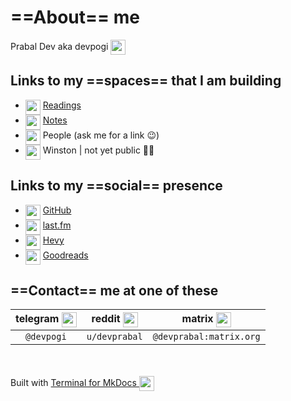 # ==About== me

Prabal Dev aka devpogi  <img src="https://api.iconify.design/twemoji:butterfly.svg" width="24" height="24" style="vertical-align: middle"> 

## Links to my ==spaces== that I am building

- <img src="https://api.iconify.design/material-symbols-light:book-outline.svg" width="24" height="24" style="vertical-align: top"> [Readings](https://devprabal.github.io/readings/)
- <img src="https://api.iconify.design/material-symbols-light:stylus-fountain-pen-outline-rounded.svg" width="24" height="24" style="vertical-align: top"> [Notes](https://devprabal.github.io/notes/)
- <img src="https://api.iconify.design/fa7-solid:people-pulling.svg" width="24" height="24" style="vertical-align: top"> People (ask me for a link 😉)
- <img src="https://api.iconify.design/carbon:ibm-software-watsonx-document-library.svg" width="24" height="24" style="vertical-align: top"> Winston | not yet public ⛓️‍💥

## Links to my ==social== presence

- <img src="https://api.iconify.design/fa-brands:github.svg" width="24" height="24" style="vertical-align: top"> [GitHub](https://github.com/devprabal)
- <img src="https://api.iconify.design/hugeicons:last-fm.svg" width="24" height="24" style="vertical-align: top"> [last.fm](https://www.last.fm/user/pd_weiss)
- <img src="https://api.iconify.design/simple-icons:hevy.svg" width="24" height="24" style="vertical-align: top"> [Hevy](https://hevy.com/user/devpogi)
- <img src="https://api.iconify.design/simple-icons:goodreads.svg" width="24" height="24" style="vertical-align: top"> [Goodreads](https://www.goodreads.com/user/show/44642692-dev-prabal)

## ==Contact== me at one of these

|  telegram <img src="https://api.iconify.design/hugeicons:telegram.svg" width="24" height="24" style="vertical-align: top">  |     reddit <img src="https://api.iconify.design/hugeicons:reddit.svg" width="24" height="24" style="vertical-align: top">    |          matrix <img src="https://api.iconify.design/simple-icons:matrix.svg" width="24" height="24" style="vertical-align: top">         |
|:----------:|:-------------:|:-----------------------:|
| `@devpogi` | `u/devprabal` | `@devprabal:matrix.org` |

<br/>
<br/>

<footer id="built-with">
Built with  <a href="https://ntno.github.io/mkdocs-terminal/configuration/features/" target="_blank" rel="noopener noreferrer">Terminal for MkDocs </a> <img src="https://api.iconify.design/line-md:heart.svg" width="24" height="24" style="vertical-align: middle">   
</footer> 
